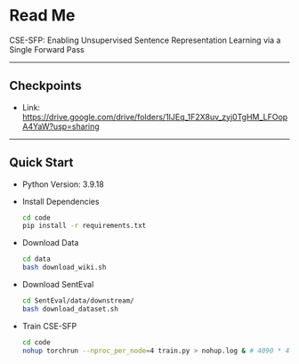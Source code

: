# Read Me

CSE-SFP: Enabling Unsupervised Sentence Representation Learning via a Single Forward Pass

***

## Checkpoints

- Link: https://drive.google.com/drive/folders/1IJEq_1F2X8uv_zyj0TgHM_LFOopA4YaW?usp=sharing

***

## Quick Start

- Python Version: 3.9.18

- Install Dependencies

  ```bash
  cd code
  pip install -r requirements.txt
  ```

- Download Data

  ```bash
  cd data
  bash download_wiki.sh
  ```
  
- Download SentEval

  ```bash
  cd SentEval/data/downstream/
  bash download_dataset.sh
  ```

- Train CSE-SFP

  ```bash
  cd code
  nohup torchrun --nproc_per_node=4 train.py > nohup.log & # 4090 * 4
  ```
